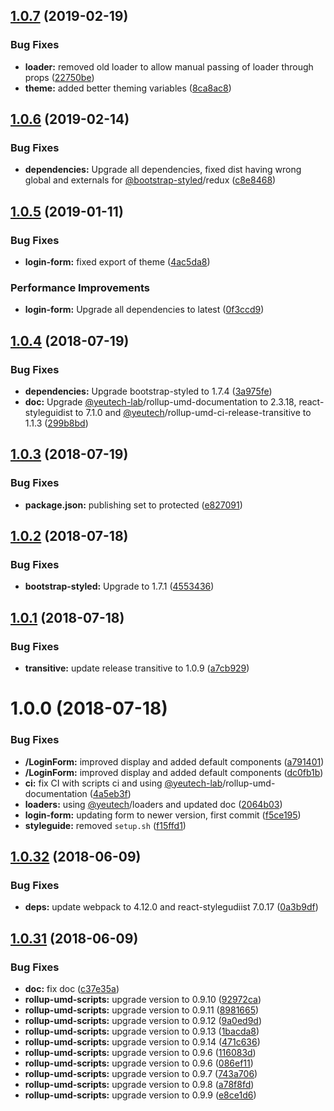 ## [1.0.7](https://module.kopaxgroup.com/bootstrap-styled/login-form/compare/v1.0.6...v1.0.7) (2019-02-19)


### Bug Fixes

* **loader:** removed old loader to allow manual passing of loader through props ([22750be](https://module.kopaxgroup.com/bootstrap-styled/login-form/commit/22750be))
* **theme:** added better theming variables ([8ca8ac8](https://module.kopaxgroup.com/bootstrap-styled/login-form/commit/8ca8ac8))

## [1.0.6](https://module.kopaxgroup.com/bootstrap-styled/login-form/compare/v1.0.5...v1.0.6) (2019-02-14)


### Bug Fixes

* **dependencies:** Upgrade all dependencies, fixed dist having wrong global and externals for [@bootstrap-styled](https://module.kopaxgroup.com/bootstrap-styled)/redux ([c8e8468](https://module.kopaxgroup.com/bootstrap-styled/login-form/commit/c8e8468))

## [1.0.5](https://module.kopaxgroup.com/bootstrap-styled/login-form/compare/v1.0.4...v1.0.5) (2019-01-11)


### Bug Fixes

* **login-form:** fixed export of theme ([4ac5da8](https://module.kopaxgroup.com/bootstrap-styled/login-form/commit/4ac5da8))


### Performance Improvements

* **login-form:** Upgrade all dependencies to latest ([0f3ccd9](https://module.kopaxgroup.com/bootstrap-styled/login-form/commit/0f3ccd9))

## [1.0.4](https://module.kopaxgroup.com/bootstrap-styled/login-form/compare/v1.0.3...v1.0.4) (2018-07-19)


### Bug Fixes

* **dependencies:** Upgrade bootstrap-styled to 1.7.4 ([3a975fe](https://module.kopaxgroup.com/bootstrap-styled/login-form/commit/3a975fe))
* **doc:** Upgrade [@yeutech-lab](https://module.kopaxgroup.com/yeutech-lab)/rollup-umd-documentation to 2.3.18, react-styleguidist to 7.1.0 and [@yeutech](https://module.kopaxgroup.com/yeutech)/rollup-umd-ci-release-transitive to 1.1.3 ([299b8bd](https://module.kopaxgroup.com/bootstrap-styled/login-form/commit/299b8bd))

## [1.0.3](https://module.kopaxgroup.com/bootstrap-styled/login-form/compare/v1.0.2...v1.0.3) (2018-07-19)


### Bug Fixes

* **package.json:** publishing set to protected ([e827091](https://module.kopaxgroup.com/bootstrap-styled/login-form/commit/e827091))

## [1.0.2](https://module.kopaxgroup.com/bootstrap-styled/login-form/compare/v1.0.1...v1.0.2) (2018-07-18)


### Bug Fixes

* **bootstrap-styled:** Upgrade to 1.7.1 ([4553436](https://module.kopaxgroup.com/bootstrap-styled/login-form/commit/4553436))

## [1.0.1](https://module.kopaxgroup.com/bootstrap-styled/login-form/compare/v1.0.0...v1.0.1) (2018-07-18)


### Bug Fixes

* **transitive:** update release transitive to 1.0.9 ([a7cb929](https://module.kopaxgroup.com/bootstrap-styled/login-form/commit/a7cb929))

# 1.0.0 (2018-07-18)


### Bug Fixes

* **/LoginForm:** improved display and added default components ([a791401](https://module.kopaxgroup.com/bootstrap-styled/login-form/commit/a791401))
* **/LoginForm:** improved display and added default components ([dc0fb1b](https://module.kopaxgroup.com/bootstrap-styled/login-form/commit/dc0fb1b))
* **ci:** fix CI with scripts ci and using [@yeutech-lab](https://module.kopaxgroup.com/yeutech-lab)/rollup-umd-documentation ([4a5eb3f](https://module.kopaxgroup.com/bootstrap-styled/login-form/commit/4a5eb3f))
* **loaders:** using [@yeutech](https://module.kopaxgroup.com/yeutech)/loaders and updated doc ([2064b03](https://module.kopaxgroup.com/bootstrap-styled/login-form/commit/2064b03))
* **login-form:** updating form to newer version, first commit ([f5ce195](https://module.kopaxgroup.com/bootstrap-styled/login-form/commit/f5ce195))
* **styleguide:** removed `setup.sh` ([f15ffd1](https://module.kopaxgroup.com/bootstrap-styled/login-form/commit/f15ffd1))

<a name="1.0.32"></a>
## [1.0.32](https://module.kopaxgroup.com:20024/dev-tools/rollup-umd/compare/v1.0.31...v1.0.32) (2018-06-09)


### Bug Fixes

* **deps:** update webpack to 4.12.0 and react-stylegudiist 7.0.17 ([0a3b9df](https://module.kopaxgroup.com:20024/dev-tools/rollup-umd/commit/0a3b9df))

<a name="1.0.31"></a>
## [1.0.31](https://module.kopaxgroup.com:20024/dev-tools/rollup-umd/compare/v1.0.30...v1.0.31) (2018-06-09)


### Bug Fixes

* **doc:** fix doc ([c37e35a](https://module.kopaxgroup.com:20024/dev-tools/rollup-umd/commit/c37e35a))
* **rollup-umd-scripts:** upgrade version to 0.9.10 ([92972ca](https://module.kopaxgroup.com:20024/dev-tools/rollup-umd/commit/92972ca))
* **rollup-umd-scripts:** upgrade version to 0.9.11 ([8981665](https://module.kopaxgroup.com:20024/dev-tools/rollup-umd/commit/8981665))
* **rollup-umd-scripts:** upgrade version to 0.9.12 ([9a0ed9d](https://module.kopaxgroup.com:20024/dev-tools/rollup-umd/commit/9a0ed9d))
* **rollup-umd-scripts:** upgrade version to 0.9.13 ([1bacda8](https://module.kopaxgroup.com:20024/dev-tools/rollup-umd/commit/1bacda8))
* **rollup-umd-scripts:** upgrade version to 0.9.14 ([471c636](https://module.kopaxgroup.com:20024/dev-tools/rollup-umd/commit/471c636))
* **rollup-umd-scripts:** upgrade version to 0.9.6 ([116083d](https://module.kopaxgroup.com:20024/dev-tools/rollup-umd/commit/116083d))
* **rollup-umd-scripts:** upgrade version to 0.9.6 ([086ef11](https://module.kopaxgroup.com:20024/dev-tools/rollup-umd/commit/086ef11))
* **rollup-umd-scripts:** upgrade version to 0.9.7 ([743a706](https://module.kopaxgroup.com:20024/dev-tools/rollup-umd/commit/743a706))
* **rollup-umd-scripts:** upgrade version to 0.9.8 ([a78f8fd](https://module.kopaxgroup.com:20024/dev-tools/rollup-umd/commit/a78f8fd))
* **rollup-umd-scripts:** upgrade version to 0.9.9 ([e8ce1d6](https://module.kopaxgroup.com:20024/dev-tools/rollup-umd/commit/e8ce1d6))
